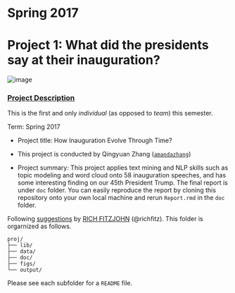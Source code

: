 # Spring 2017
# Project 1: What did the presidents say at their inauguration?

![image](figs/title.jpg)

### [Project Description](doc/)
This is the first and only *individual* (as opposed to *team*) this semester. 

Term: Spring 2017

+ Project title: How Inauguration Evolve Through Time?
+ This project is conducted by Qingyuan Zhang ([`amandazhang`](https://github.com/amandazhang))

+ Project summary: This project applies text mining and NLP skills such as 
topic modeling and word cloud onto 58 inauguration speeches, and has some
interesting finding on our 45th President Trump. The final report is under `doc` folder.
You can easily reproduce the report by cloning this repository onto your own
local machine and rerun `Report.rmd` in the `doc` folder.

Following [suggestions](http://nicercode.github.io/blog/2013-04-05-projects/) by [RICH FITZJOHN](http://nicercode.github.io/about/#Team) (@richfitz). This folder is orgarnized as follows.

```
proj/
├── lib/
├── data/
├── doc/
├── figs/
└── output/
```

Please see each subfolder for a `README` file.
